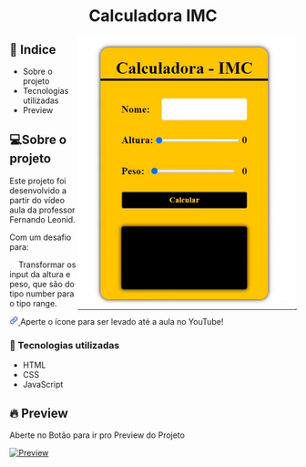 <h1  align="center" >Calculadora IMC</h1>

<img align="right" src="giphy.gif" alt="Gif da Calculadora IMC">

<h2>📕 Indice</h2>

<ul>
  <li>Sobre o projeto</li>
  <li>Tecnologias utilizadas</li>
  <li>Preview</li>
</ul>

<h2>💻Sobre o projeto</h2>

Este projeto foi desenvolvido a partir do vídeo aula da professor Fernando Leonid.

Com um desafio para: 

&nbsp;&nbsp;&nbsp; Transformar os input da altura e peso, que são do tipo number para o tipo range.

<a href="https://www.youtube.com/watch?list=PLDgemkIT111AzoS1rB61sgMJbsEA4pyD2&v=RacwEvoTz_Y&feature=youtu.be">
  <img src="icone_link.png" width="3%" alt="Icone de Link">
</a>
Aperte o ícone para ser levado até a aula no YouTube!

<h3>🚀 Tecnologias utilizadas</h3>

<ul>
  <li>HTML</li>
  <li>CSS</li>
  <li>JavaScript</li>
</ul>

<h2>🔥 Preview </h2>

Aberte no Botão para ir pro Preview do Projeto

[![Preview](https://vercel.com/button)](https://samuelgoulart.github.io/)


